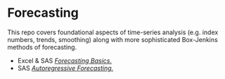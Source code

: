 Forecasting
===========

This repo covers foundational aspects of time-series analysis (e.g. index numbers, trends, smoothing) along with more sophisticated Box-Jenkins methods of forecasting.

-   Excel & SAS [*Forecasting Basics.*](ForecastingBasics.md)
-   SAS [*Autoregressive Forecasting.*](AutoReg.md)

